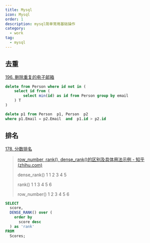 ```yaml
---
title: Mysql
icon: Mysql
order: 1
description: mysql简单常用基础操作
category:
  - work
tag:
  - mysql
---
```


## 去重
[196. 删除重复的电子邮箱](https://leetcode.cn/problems/delete-duplicate-emails/description/)

```sql
delete from Person where id not in (
	select id from (
		select min(id) as id from Person group by email
	) T
)
```

```sql
delete p1 from Person  p1, Person  p2
where p1.Email = p2.Email  and  p1.id > p2.id
```

## 排名

[178. 分数排名](https://leetcode.cn/problems/rank-scores/)

> [row_number, rank(), dense_rank()的区别及具体用法示例 - 知乎 (zhihu.com)](https://zhuanlan.zhihu.com/p/133469603)
>
> dense_rank()  1 1 2 3 4 5
>
> rank() 1 1 3 4 5 6
>
> row_number() 1 2 3 4 5 6

```sql
SELECT
  score,
  DENSE_RANK() over (
    order by
      score desc
  ) as 'rank'
FROM
  Scores;
```



